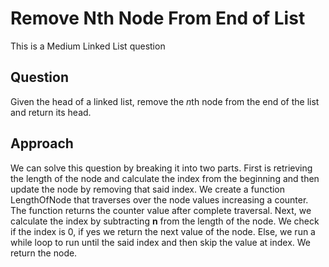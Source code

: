 # Remove Nth Node From End of List

This is a Medium Linked List question

## Question
Given the head of a linked list, remove the *n*th node from the end of the list and return its head.

## Approach
We can solve this question by breaking it into two parts. First is retrieving the length of the node and calculate the index from the beginning and then update the node by removing that said index.
We create a function LengthOfNode that traverses over the node values increasing a counter. The function returns the counter value after complete traversal.
Next, we calculate the index by subtracting **n** from the length of the node.
We check if the index is 0, if yes we return the next value of the node. Else, we run a while loop to run until the said index and then skip the value at index.
We return the node.
